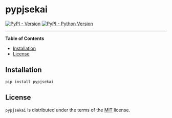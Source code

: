 # pypjsekai

[![PyPI - Version](https://img.shields.io/pypi/v/pypjsekai.svg)](https://pypi.org/project/pypjsekai)
[![PyPI - Python Version](https://img.shields.io/pypi/pyversions/pypjsekai.svg)](https://pypi.org/project/pypjsekai)

-----

**Table of Contents**

- [Installation](#installation)
- [License](#license)

## Installation

```console
pip install pypjsekai
```

## License

`pypjsekai` is distributed under the terms of the [MIT](https://spdx.org/licenses/MIT.html) license.
